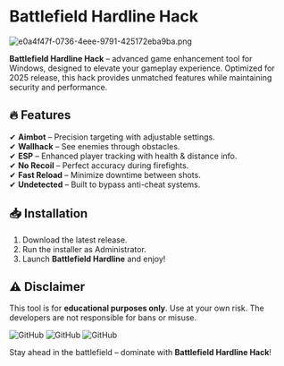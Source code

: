 # Battlefield Hardline Hack  
![e0a4f47f-0736-4eee-9791-425172eba9ba.png](https://i.postimg.cc/05LM1bYD/e0a4f47f-0736-4eee-9791-425172eba9ba.png)  

**Battlefield Hardline Hack** – advanced game enhancement tool for Windows, designed to elevate your gameplay experience. Optimized for 2025 release, this hack provides unmatched features while maintaining security and performance.  

## 🔥 Features  
✔ **Aimbot** – Precision targeting with adjustable settings.  
✔ **Wallhack** – See enemies through obstacles.  
✔ **ESP** – Enhanced player tracking with health & distance info.  
✔ **No Recoil** – Perfect accuracy during firefights.  
✔ **Fast Reload** – Minimize downtime between shots.  
✔ **Undetected** – Built to bypass anti-cheat systems.  

## 📥 Installation  
1. Download the latest release.  
2. Run the installer as Administrator.  
3. Launch **Battlefield Hardline** and enjoy!  

## ⚠️ Disclaimer  
This tool is for **educational purposes only**. Use at your own risk. The developers are not responsible for bans or misuse.  

![GitHub](https://img.shields.io/badge/Platform-Windows-blue) ![GitHub](https://img.shields.io/badge/Release-2025-green) ![GitHub](https://img.shields.io/badge/Status-Active-brightgreen)  

Stay ahead in the battlefield – dominate with **Battlefield Hardline Hack**!
